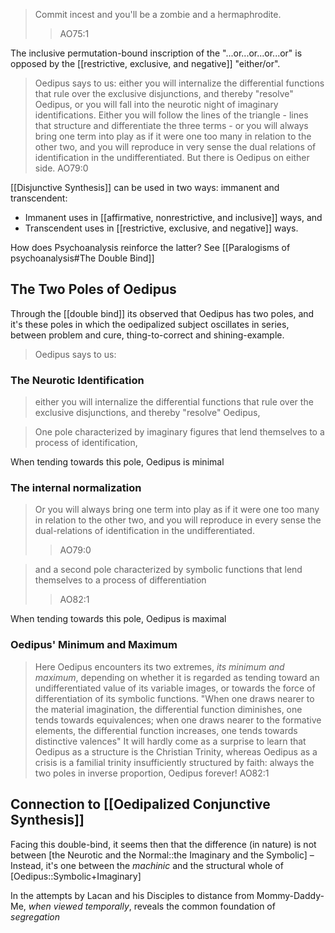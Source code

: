> 	Commit incest and you'll be a zombie and a hermaphrodite.
>> AO75:1 

The inclusive permutation-bound inscription of the "...or...or...or...or" is opposed by the [[restrictive, exclusive, and negative]] "either/or".

> Oedipus says to us: either you will internalize the differential functions that rule over the exclusive disjunctions, and thereby "resolve" Oedipus, or you will fall into the neurotic night of imaginary identifications. Either you will follow the lines of the triangle - lines that structure and differentiate the three terms - or you will always bring one term into play as if it were one too many in relation to the other two, and you will reproduce in very sense the dual relations of identification in the undifferentiated. But there is Oedipus on either side.
> AO79:0

[[Disjunctive Synthesis]] can be used in two ways: immanent and transcendent:
- Immanent uses in [[affirmative, nonrestrictive, and inclusive]] ways, and
- Transcendent uses in [[restrictive, exclusive, and negative]] ways.

How does Psychoanalysis reinforce the latter? See [[Paralogisms of psychoanalysis#The Double Bind]]
## The Two Poles of Oedipus
Through the [[double bind]] its observed that Oedipus has two poles, and it's these poles in which the oedipalized subject oscillates in series, between problem and cure, thing-to-correct and shining-example.

> Oedipus says to us:
### The Neurotic Identification
> either you will internalize the differential functions that rule over the exclusive disjunctions, and thereby "resolve" Oedipus,

>One pole characterized by imaginary figures that lend themselves to a process of identification,

When tending towards this pole, Oedipus is minimal
### The internal normalization
> Or you will always bring one term into play as if it were one too many in relation to the other two, and you will reproduce in every sense the dual-relations of identification in the undifferentiated.
> >AO79:0

>and a second pole characterized by symbolic functions that lend themselves to a process of differentiation
>>AO82:1

When tending towards this pole, Oedipus is maximal
### Oedipus' Minimum and Maximum
> Here Oedipus encounters its two extremes, _its minimum and maximum_, depending on whether it is regarded as tending toward an undifferentiated value of its variable images, or towards the force of differentiation of its symbolic functions. "When one draws nearer to the material imagination, the differential function diminishes, one tends towards equivalences; when one draws nearer to the formative elements, the differential function increases, one tends towards distinctive valences"
> It will hardly come as a surprise to learn that Oedipus as a structure is the Christian Trinity, whereas Oedipus as a crisis is a familial trinity insufficiently structured by faith: always the two poles in inverse proportion, Oedipus forever!
> AO82:1
## Connection to [[Oedipalized Conjunctive Synthesis]]
Facing this double-bind, it seems then that the difference (in nature) is not between [the Neurotic and the Normal::the Imaginary and the Symbolic] – Instead, it's one between the _machinic_ and the structural whole of [Oedipus::Symbolic+Imaginary]

In the attempts by Lacan and his Disciples to distance from Mommy-Daddy-Me, _when viewed temporally_, reveals the common foundation of _segregation_